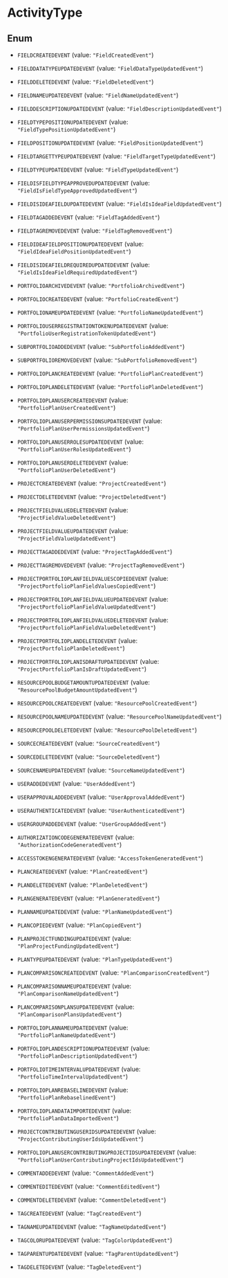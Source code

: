 
# ActivityType

## Enum


* `FIELDCREATEDEVENT` (value: `"FieldCreatedEvent"`)

* `FIELDDATATYPEUPDATEDEVENT` (value: `"FieldDataTypeUpdatedEvent"`)

* `FIELDDELETEDEVENT` (value: `"FieldDeletedEvent"`)

* `FIELDNAMEUPDATEDEVENT` (value: `"FieldNameUpdatedEvent"`)

* `FIELDDESCRIPTIONUPDATEDEVENT` (value: `"FieldDescriptionUpdatedEvent"`)

* `FIELDTYPEPOSITIONUPDATEDEVENT` (value: `"FieldTypePositionUpdatedEvent"`)

* `FIELDPOSITIONUPDATEDEVENT` (value: `"FieldPositionUpdatedEvent"`)

* `FIELDTARGETTYPEUPDATEDEVENT` (value: `"FieldTargetTypeUpdatedEvent"`)

* `FIELDTYPEUPDATEDEVENT` (value: `"FieldTypeUpdatedEvent"`)

* `FIELDISFIELDTYPEAPPROVEDUPDATEDEVENT` (value: `"FieldIsFieldTypeApprovedUpdatedEvent"`)

* `FIELDISIDEAFIELDUPDATEDEVENT` (value: `"FieldIsIdeaFieldUpdatedEvent"`)

* `FIELDTAGADDEDEVENT` (value: `"FieldTagAddedEvent"`)

* `FIELDTAGREMOVEDEVENT` (value: `"FieldTagRemovedEvent"`)

* `FIELDIDEAFIELDPOSITIONUPDATEDEVENT` (value: `"FieldIdeaFieldPositionUpdatedEvent"`)

* `FIELDISIDEAFIELDREQUIREDUPDATEDEVENT` (value: `"FieldIsIdeaFieldRequiredUpdatedEvent"`)

* `PORTFOLIOARCHIVEDEVENT` (value: `"PortfolioArchivedEvent"`)

* `PORTFOLIOCREATEDEVENT` (value: `"PortfolioCreatedEvent"`)

* `PORTFOLIONAMEUPDATEDEVENT` (value: `"PortfolioNameUpdatedEvent"`)

* `PORTFOLIOUSERREGISTRATIONTOKENUPDATEDEVENT` (value: `"PortfolioUserRegistrationTokenUpdatedEvent"`)

* `SUBPORTFOLIOADDEDEVENT` (value: `"SubPortfolioAddedEvent"`)

* `SUBPORTFOLIOREMOVEDEVENT` (value: `"SubPortfolioRemovedEvent"`)

* `PORTFOLIOPLANCREATEDEVENT` (value: `"PortfolioPlanCreatedEvent"`)

* `PORTFOLIOPLANDELETEDEVENT` (value: `"PortfolioPlanDeletedEvent"`)

* `PORTFOLIOPLANUSERCREATEDEVENT` (value: `"PortfolioPlanUserCreatedEvent"`)

* `PORTFOLIOPLANUSERPERMISSIONSUPDATEDEVENT` (value: `"PortfolioPlanUserPermissionsUpdatedEvent"`)

* `PORTFOLIOPLANUSERROLESUPDATEDEVENT` (value: `"PortfolioPlanUserRolesUpdatedEvent"`)

* `PORTFOLIOPLANUSERDELETEDEVENT` (value: `"PortfolioPlanUserDeletedEvent"`)

* `PROJECTCREATEDEVENT` (value: `"ProjectCreatedEvent"`)

* `PROJECTDELETEDEVENT` (value: `"ProjectDeletedEvent"`)

* `PROJECTFIELDVALUEDELETEDEVENT` (value: `"ProjectFieldValueDeletedEvent"`)

* `PROJECTFIELDVALUEUPDATEDEVENT` (value: `"ProjectFieldValueUpdatedEvent"`)

* `PROJECTTAGADDEDEVENT` (value: `"ProjectTagAddedEvent"`)

* `PROJECTTAGREMOVEDEVENT` (value: `"ProjectTagRemovedEvent"`)

* `PROJECTPORTFOLIOPLANFIELDVALUESCOPIEDEVENT` (value: `"ProjectPortfolioPlanFieldValuesCopiedEvent"`)

* `PROJECTPORTFOLIOPLANFIELDVALUEUPDATEDEVENT` (value: `"ProjectPortfolioPlanFieldValueUpdatedEvent"`)

* `PROJECTPORTFOLIOPLANFIELDVALUEDELETEDEVENT` (value: `"ProjectPortfolioPlanFieldValueDeletedEvent"`)

* `PROJECTPORTFOLIOPLANDELETEDEVENT` (value: `"ProjectPortfolioPlanDeletedEvent"`)

* `PROJECTPORTFOLIOPLANISDRAFTUPDATEDEVENT` (value: `"ProjectPortfolioPlanIsDraftUpdatedEvent"`)

* `RESOURCEPOOLBUDGETAMOUNTUPDATEDEVENT` (value: `"ResourcePoolBudgetAmountUpdatedEvent"`)

* `RESOURCEPOOLCREATEDEVENT` (value: `"ResourcePoolCreatedEvent"`)

* `RESOURCEPOOLNAMEUPDATEDEVENT` (value: `"ResourcePoolNameUpdatedEvent"`)

* `RESOURCEPOOLDELETEDEVENT` (value: `"ResourcePoolDeletedEvent"`)

* `SOURCECREATEDEVENT` (value: `"SourceCreatedEvent"`)

* `SOURCEDELETEDEVENT` (value: `"SourceDeletedEvent"`)

* `SOURCENAMEUPDATEDEVENT` (value: `"SourceNameUpdatedEvent"`)

* `USERADDEDEVENT` (value: `"UserAddedEvent"`)

* `USERAPPROVALADDEDEVENT` (value: `"UserApprovalAddedEvent"`)

* `USERAUTHENTICATEDEVENT` (value: `"UserAuthenticatedEvent"`)

* `USERGROUPADDEDEVENT` (value: `"UserGroupAddedEvent"`)

* `AUTHORIZATIONCODEGENERATEDEVENT` (value: `"AuthorizationCodeGeneratedEvent"`)

* `ACCESSTOKENGENERATEDEVENT` (value: `"AccessTokenGeneratedEvent"`)

* `PLANCREATEDEVENT` (value: `"PlanCreatedEvent"`)

* `PLANDELETEDEVENT` (value: `"PlanDeletedEvent"`)

* `PLANGENERATEDEVENT` (value: `"PlanGeneratedEvent"`)

* `PLANNAMEUPDATEDEVENT` (value: `"PlanNameUpdatedEvent"`)

* `PLANCOPIEDEVENT` (value: `"PlanCopiedEvent"`)

* `PLANPROJECTFUNDINGUPDATEDEVENT` (value: `"PlanProjectFundingUpdatedEvent"`)

* `PLANTYPEUPDATEDEVENT` (value: `"PlanTypeUpdatedEvent"`)

* `PLANCOMPARISONCREATEDEVENT` (value: `"PlanComparisonCreatedEvent"`)

* `PLANCOMPARISONNAMEUPDATEDEVENT` (value: `"PlanComparisonNameUpdatedEvent"`)

* `PLANCOMPARISONPLANSUPDATEDEVENT` (value: `"PlanComparisonPlansUpdatedEvent"`)

* `PORTFOLIOPLANNAMEUPDATEDEVENT` (value: `"PortfolioPlanNameUpdatedEvent"`)

* `PORTFOLIOPLANDESCRIPTIONUPDATEDEVENT` (value: `"PortfolioPlanDescriptionUpdatedEvent"`)

* `PORTFOLIOTIMEINTERVALUPDATEDEVENT` (value: `"PortfolioTimeIntervalUpdatedEvent"`)

* `PORTFOLIOPLANREBASELINEDEVENT` (value: `"PortfolioPlanRebaselinedEvent"`)

* `PORTFOLIOPLANDATAIMPORTEDEVENT` (value: `"PortfolioPlanDataImportedEvent"`)

* `PROJECTCONTRIBUTINGUSERIDSUPDATEDEVENT` (value: `"ProjectContributingUserIdsUpdatedEvent"`)

* `PORTFOLIOPLANUSERCONTRIBUTINGPROJECTIDSUPDATEDEVENT` (value: `"PortfolioPlanUserContributingProjectIdsUpdatedEvent"`)

* `COMMENTADDEDEVENT` (value: `"CommentAddedEvent"`)

* `COMMENTEDITEDEVENT` (value: `"CommentEditedEvent"`)

* `COMMENTDELETEDEVENT` (value: `"CommentDeletedEvent"`)

* `TAGCREATEDEVENT` (value: `"TagCreatedEvent"`)

* `TAGNAMEUPDATEDEVENT` (value: `"TagNameUpdatedEvent"`)

* `TAGCOLORUPDATEDEVENT` (value: `"TagColorUpdatedEvent"`)

* `TAGPARENTUPDATEDEVENT` (value: `"TagParentUpdatedEvent"`)

* `TAGDELETEDEVENT` (value: `"TagDeletedEvent"`)



